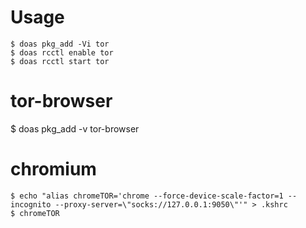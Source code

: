 # Usage
```
$ doas pkg_add -Vi tor
$ doas rcctl enable tor
$ doas rcctl start tor
```

# tor-browser
$ doas pkg_add -v tor-browser

# chromium
```
$ echo "alias chromeTOR='chrome --force-device-scale-factor=1 --incognito --proxy-server=\"socks://127.0.0.1:9050\"'" > .kshrc
$ chromeTOR
```
